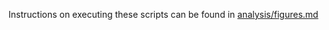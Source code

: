 Instructions on executing these scripts can be found in [analysis/figures.md](https://github.com/garudlab/Wasney-Briscoe-2024/blob/main/analysis/figures.md)
